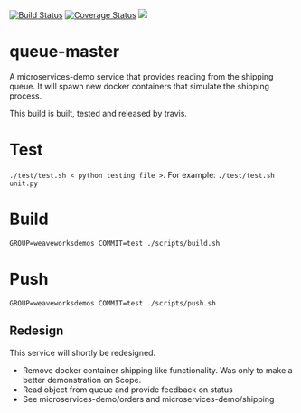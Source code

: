 [![Build Status](https://travis-ci.org/microservices-demo/queue-master.svg?branch=master)](https://travis-ci.org/microservices-demo/queue-master)
[![Coverage Status](https://coveralls.io/repos/github/microservices-demo/queue-master/badge.svg?branch=master)](https://coveralls.io/github/microservices-demo/queue-master?branch=master)
[![](https://images.microbadger.com/badges/image/weaveworksdemos/queue-master.svg)](http://microbadger.com/images/weaveworksdemos/queue-master "Get your own image badge on microbadger.com")

# queue-master

A microservices-demo service that provides reading from the shipping
queue. It will spawn new docker containers that simulate the shipping
process.

This build is built, tested and released by travis.

# Test

`./test/test.sh < python testing file >`. For example: `./test/test.sh
unit.py`

# Build

`GROUP=weaveworksdemos COMMIT=test ./scripts/build.sh`

# Push

`GROUP=weaveworksdemos COMMIT=test ./scripts/push.sh`


## Redesign

This service will shortly be redesigned.

- Remove docker container shipping like functionality. Was only to make
  a better demonstration on Scope.
- Read object from queue and provide feedback on status
- See microservices-demo/orders and microservices-demo/shipping
